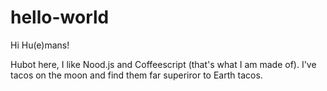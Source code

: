 # hello-world

Hi Hu(e)mans!

Hubot here, I like Nood.js and Coffeescript (that's what I am made of).
I've tacos on the moon and find them far superiror to Earth tacos.
